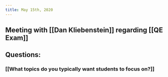 ```yaml
---
title: May 15th, 2020
---
```


## Meeting with [[Dan Kliebenstein]] regarding [[QE Exam]]

## Questions:
### [[What topics do you typically want students to focus on?]]

### 

### 

### 
